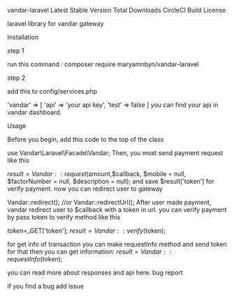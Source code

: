 vandar-laravel
Latest Stable Version Total Downloads CircleCI Build License

laravel library for vandar gateway

Installation

step 1

run this command :
composer require maryamnbyn/vandar-laravel

step 2

add this to config/services.php

 'vandar' => [
        'api' => 'your api key',
        'test' => false
    ]
you can find your api in vandar dashboard.

Usage

Before you begin, add this code to the top of the class

use Vandar\Laravel\Facade\Vandar;
Then, you most send payment request like this

$result = Vandar::request($amount,$callback, $mobile = null, $factorNumber = null, $description = null);
and save $result['token'] for verify payment.
now you can redirect user to gateway

Vandar::redirect();
//or 
Vandar::redirectUrl();
After user made payment, vandar redirect user to $callback with a token in url. you can verify payment by pass token to verify method like this

$token=$_GET['token'];
$result = Vandar::verify($token);

for get info of transaction you can make requestInfo method and send token for that then you can get information:
$result = Vandar::requestInfo($token);

you can read more about responses and api here.
bug report

if you find a bug add issue